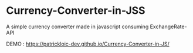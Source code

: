 # Currency-Converter-in-JSS
A simple currency converter made in javascript consuming ExchangeRate-API

DEMO : https://patrickloic-dev.github.io/Currency-Converter-in-JS/
